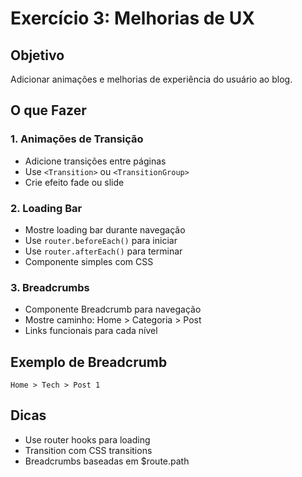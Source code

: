 # Exercício 3: Melhorias de UX

## Objetivo
Adicionar animações e melhorias de experiência do usuário ao blog.

## O que Fazer

### 1. Animações de Transição
- Adicione transições entre páginas
- Use `<Transition>` ou `<TransitionGroup>`
- Crie efeito fade ou slide

### 2. Loading Bar
- Mostre loading bar durante navegação
- Use `router.beforeEach()` para iniciar
- Use `router.afterEach()` para terminar
- Componente simples com CSS

### 3. Breadcrumbs
- Componente Breadcrumb para navegação
- Mostre caminho: Home > Categoria > Post
- Links funcionais para cada nível

## Exemplo de Breadcrumb
```
Home > Tech > Post 1
```

## Dicas
- Use router hooks para loading
- Transition com CSS transitions
- Breadcrumbs baseadas em $route.path
